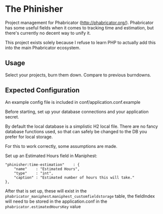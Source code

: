The Phinisher
=============

Project management for Phabricator (http://phabricator.org/). Phabricator has 
some useful fields when it comes to tracking time and estimation, but there's 
currently no decent way to unify it.

This project exists solely because I refuse to learn PHP to actually add this 
into the main Phabricator ecosystem. 

Usage
-----

Select your projects, burn them down. Compare to previous burndowns. 


Expected Configuration
----------------------

An example config file is included in conf/application.conf.example

Before starting, set up your database connections and your application
secret.

By default the local database is a simplistic H2 local file. There are
no fancy database functions used, so that can safely be changed to the 
DB you prefer for local storage.

For this to work correctly, some assumptions are made.

Set up an Estimated Hours field in Maniphest:

    "phinisher:time-estimation"    : {
        "name"    : "Estimated Hours",
        "type"    : "int",
        "caption" : "Estimated number of hours this will take."
    },
    
After that is set up, these will exist in the 
    `phabricator_maniphest`.`maniphest_customfieldstorage`
table, the fieldIndex will need to be stored in the application.conf
in the `phabricator.estimatedHoursKey` value